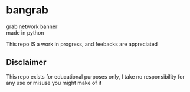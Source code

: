 # bangrab
grab network banner  
made in python  

This repo IS a work in progress, and feebacks are appreciated  

## Disclaimer
This repo exists for educational purposes only, I take no responsibility for any use or misuse you might make of it
